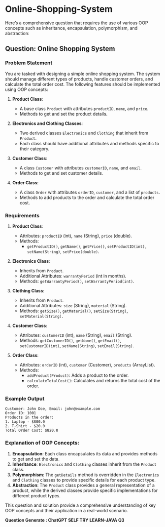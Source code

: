 # Online-Shopping-System

Here’s a comprehensive question that requires the use of various OOP concepts such as inheritance, encapsulation, polymorphism, and abstraction:

## Question: Online Shopping System

### Problem Statement

You are tasked with designing a simple online shopping system. The system should manage different types of products, handle customer orders, and calculate the total order cost. The following features should be implemented using OOP concepts:

1. **Product Class**:
   - A base class `Product` with attributes `productID`, `name`, and `price`.
   - Methods to get and set the product details.

2. **Electronics and Clothing Classes**:
   - Two derived classes `Electronics` and `Clothing` that inherit from `Product`.
   - Each class should have additional attributes and methods specific to their category.

3. **Customer Class**:
   - A class `Customer` with attributes `customerID`, `name`, and `email`.
   - Methods to get and set customer details.

4. **Order Class**:
   - A class `Order` with attributes `orderID`, `customer`, and a list of `products`.
   - Methods to add products to the order and calculate the total order cost.

### Requirements

1. **Product Class**:
   - Attributes: `productID` (int), `name` (String), `price` (double).
   - Methods:
     - `getProductID()`, `getName()`, `getPrice()`, `setProductID(int)`, `setName(String)`, `setPrice(double)`.

2. **Electronics Class**:
   - Inherits from `Product`.
   - Additional Attributes: `warrantyPeriod` (int in months).
   - Methods: `getWarrantyPeriod()`, `setWarrantyPeriod(int)`.

3. **Clothing Class**:
   - Inherits from `Product`.
   - Additional Attributes: `size` (String), `material` (String).
   - Methods: `getSize()`, `getMaterial()`, `setSize(String)`, `setMaterial(String)`.

4. **Customer Class**:
   - Attributes: `customerID` (int), `name` (String), `email` (String).
   - Methods: `getCustomerID()`, `getName()`, `getEmail()`, `setCustomerID(int)`, `setName(String)`, `setEmail(String)`.

5. **Order Class**:
   - Attributes: `orderID` (int), `customer` (Customer), `products` (ArrayList<Product>).
   - Methods:
     - `addProduct(Product)`: Adds a product to the order.
     - `calculateTotalCost()`: Calculates and returns the total cost of the order.

### Example Output
```
Customer: John Doe, Email: john@example.com
Order ID: 1001
Products in the order:
1. Laptop - $800.0
2. T-Shirt - $20.0
Total Order Cost: $820.0
```

### Explanation of OOP Concepts:

1. **Encapsulation**: Each class encapsulates its data and provides methods to get and set the data.
2. **Inheritance**: `Electronics` and `Clothing` classes inherit from the `Product` class.
3. **Polymorphism**: The `getDetails` method is overridden in the `Electronics` and `Clothing` classes to provide specific details for each product type.
4. **Abstraction**: The `Product` class provides a general representation of a product, while the derived classes provide specific implementations for different product types.

This question and solution provide a comprehensive understanding of key OOP concepts and their application in a real-world scenario.

**Question Generate : ChatGPT**
**SELF TRY**
**LEARN-JAVA Q3**
